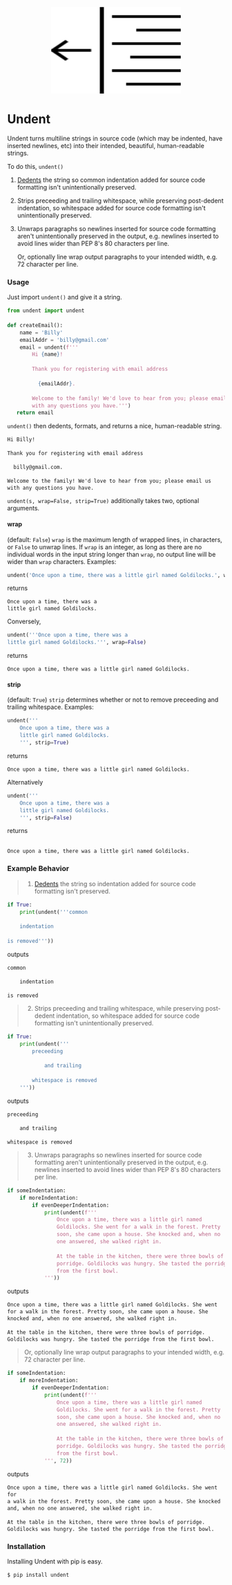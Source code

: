 <div align="center">
  <img src="logo.svg" width="300px" height="200px" alt="Undent">
</div>


# Undent

Undent turns multiline strings in source code (which may be indented,
have inserted newlines, etc) into their intended, beautiful,
human-readable strings.

To do this, `undent()`

  1. [Dedents](https://docs.python.org/3/library/textwrap.html#textwrap.dedent)
     the string so common indentation added for source code formatting
     isn't unintentionally preserved.

  2. Strips preceeding and trailing whitespace, while preserving
     post-dedent indentation, so whitespace added for source code
     formatting isn't unintentionally preserved.

  3. Unwraps paragraphs so newlines inserted for source code formatting
     aren't unintentionally preserved in the output, e.g. newlines
     inserted to avoid lines wider than PEP 8's 80 characters per line.

     Or, optionally line wrap output paragraphs to your intended width,
     e.g. 72 character per line.


### Usage

Just import `undent()` and give it a string.

```python
from undent import undent

def createEmail():
    name = 'Billy'
    emailAddr = 'billy@gmail.com'
    email = undent(f'''
        Hi {name}!

        Thank you for registering with email address

          {emailAddr}.

        Welcome to the family! We'd love to hear from you; please email us
        with any questions you have.''')
   return email
```

`undent()` then dedents, formats, and returns a nice, human-readable
string.

```
Hi Billy!

Thank you for registering with email address

  billy@gmail.com.

Welcome to the family! We'd love to hear from you; please email us with any questions you have.
```

`undent(s, wrap=False, strip=True)` additionally takes two, optional
arguments.

#### wrap

(default: `False`) `wrap` is the maximum length of wrapped lines, in
characters, or `False` to unwrap lines. If `wrap` is an integer, as long
as there are no individual words in the input string longer than `wrap`,
no output line will be wider than `wrap` characters. Examples:

```python
undent('Once upon a time, there was a little girl named Goldilocks.', wrap=30)
```

returns

```
Once upon a time, there was a
little girl named Goldilocks.
```

Conversely,

```python
undent('''Once upon a time, there was a
little girl named Goldilocks.''', wrap=False)
```

returns

```
Once upon a time, there was a little girl named Goldilocks.
```

#### strip

(default: `True`) `strip` determines whether or not to remove preceeding
and trailing whitespace. Examples:

```python
undent('''
    Once upon a time, there was a
    little girl named Goldilocks.
    ''', strip=True)
```

returns

```
Once upon a time, there was a little girl named Goldilocks.
````

Alternatively

```python
undent('''
    Once upon a time, there was a
    little girl named Goldilocks.
    ''', strip=False)
```

returns

```

Once upon a time, there was a little girl named Goldilocks.

```


### Example Behavior

> 1. [Dedents](https://docs.python.org/3/library/textwrap.html#textwrap.dedent)
>    the string so indentation added for source code formatting isn't
>    preserved.

```python
if True:
    print(undent('''common

    indentation

is removed'''))
```

outputs

```
common

    indentation

is removed
```

> 2. Strips preceeding and trailing whitespace, while preserving
>    post-dedent indentation, so whitespace added for source code
>    formatting isn't unintentionally preserved.

```python
if True:
    print(undent('''
        preceeding

            and trailing

        whitespace is removed
    '''))
```

outputs

```
preceeding

    and trailing

whitespace is removed
```

> 3. Unwraps paragraphs so newlines inserted for source code formatting
>    aren't unintentionally preserved in the output, e.g. newlines
>    inserted to avoid lines wider than PEP 8's 80 characters per line.

```python
if someIndentation:
    if moreIndentation:
        if evenDeeperIndentation:
            print(undent(f'''
                Once upon a time, there was a little girl named
                Goldilocks. She went for a walk in the forest. Pretty
                soon, she came upon a house. She knocked and, when no
                one answered, she walked right in.
            
                At the table in the kitchen, there were three bowls of
                porridge. Goldilocks was hungry. She tasted the porridge
                from the first bowl.
            '''))
```

outputs

```
Once upon a time, there was a little girl named Goldilocks. She went for a walk in the forest. Pretty soon, she came upon a house. She knocked and, when no one answered, she walked right in.

At the table in the kitchen, there were three bowls of porridge. Goldilocks was hungry. She tasted the porridge from the first bowl.
```

> Or, optionally line wrap output paragraphs to your intended width,
> e.g. 72 character per line.

```python
if someIndentation:
    if moreIndentation:
        if evenDeeperIndentation:
            print(undent(f'''
                Once upon a time, there was a little girl named
                Goldilocks. She went for a walk in the forest. Pretty
                soon, she came upon a house. She knocked and, when no
                one answered, she walked right in.
            
                At the table in the kitchen, there were three bowls of
                porridge. Goldilocks was hungry. She tasted the porridge
                from the first bowl.
            ''', 72))
```

outputs

```
Once upon a time, there was a little girl named Goldilocks. She went for
a walk in the forest. Pretty soon, she came upon a house. She knocked
and, when no one answered, she walked right in.

At the table in the kitchen, there were three bowls of porridge.
Goldilocks was hungry. She tasted the porridge from the first bowl.
```


### Installation

Installing Undent with pip is easy.

```
$ pip install undent
```